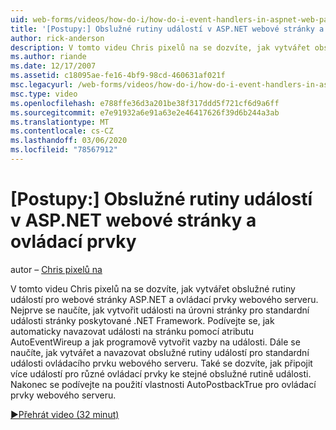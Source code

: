 ```yaml
---
uid: web-forms/videos/how-do-i/how-do-i-event-handlers-in-aspnet-web-pages-and-controls
title: '[Postupy:] Obslužné rutiny událostí v ASP.NET webové stránky a ovládací prvky | Microsoft Docs'
author: rick-anderson
description: V tomto videu Chris pixelů na se dozvíte, jak vytvářet obslužné rutiny událostí pro webové stránky ASP.NET a ovládací prvky webového serveru. Nejprve se naučíte vytvářet události na úrovni stránky f...
ms.author: riande
ms.date: 12/17/2007
ms.assetid: c18095ae-fe16-4bf9-98cd-460631af021f
msc.legacyurl: /web-forms/videos/how-do-i/how-do-i-event-handlers-in-aspnet-web-pages-and-controls
msc.type: video
ms.openlocfilehash: e788ffe36d3a201be38f317ddd5f721cf6d9a6ff
ms.sourcegitcommit: e7e91932a6e91a63e2e46417626f39d6b244a3ab
ms.translationtype: MT
ms.contentlocale: cs-CZ
ms.lasthandoff: 03/06/2020
ms.locfileid: "78567912"
---
```

# <a name="how-do-i-event-handlers-in-aspnet-web-pages-and-controls"></a>[Postupy:] Obslužné rutiny událostí v ASP.NET webové stránky a ovládací prvky

autor – [Chris pixelů na](https://twitter.com/chrispels)

V tomto videu Chris pixelů na se dozvíte, jak vytvářet obslužné rutiny událostí pro webové stránky ASP.NET a ovládací prvky webového serveru. Nejprve se naučíte, jak vytvořit události na úrovni stránky pro standardní události stránky poskytované .NET Framework. Podívejte se, jak automaticky navazovat události na stránku pomocí atributu AutoEventWireup a jak programově vytvořit vazby na události. Dále se naučíte, jak vytvářet a navazovat obslužné rutiny událostí pro standardní události ovládacího prvku webového serveru. Také se dozvíte, jak připojit více událostí pro různé ovládací prvky ke stejné obslužné rutině události. Nakonec se podívejte na použití vlastnosti AutoPostbackTrue pro ovládací prvky webového serveru.

[&#9654;Přehrát video (32 minut)](https://channel9.msdn.com/Blogs/ASP-NET-Site-Videos/how-do-i-event-handlers-in-aspnet-web-pages-and-controls)
